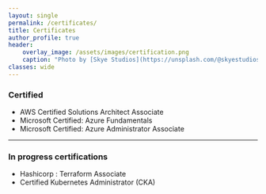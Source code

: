 ```yaml
---
layout: single
permalink: /certificates/
title: Certificates
author_profile: true
header:
    overlay_image: /assets/images/certification.png
    caption: "Photo by [Skye Studios](https://unsplash.com/@skyestudios) on [Unsplash](https://unsplash.com)"
classes: wide
---
```


### Certified  
- AWS Certified Solutions Architect Associate
- Microsoft Certified: Azure Fundamentals
- Microsoft Certified: Azure Administrator Associate


----------------------------------------

### In progress certifications
- Hashicorp : Terraform Associate 
- Certified Kubernetes Administrator (CKA)






